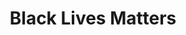 ---
title: Black Lives Matters
emoji: "✊🏿"
emojipedia: https://emojipedia.org/raised-fist-dark-skin-tone/
more_url: https://secure.actblue.com/donate/blmm
month: 2
---